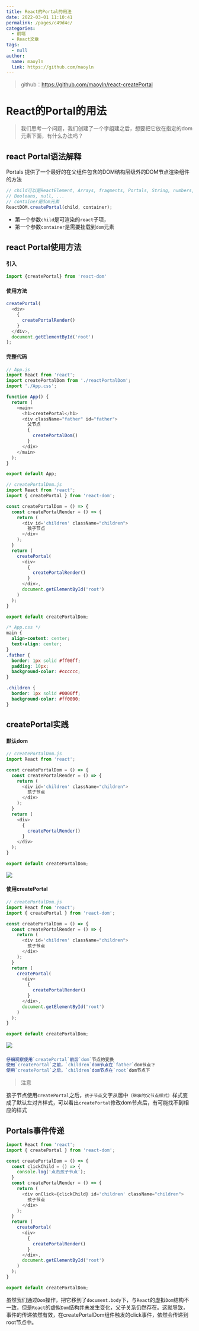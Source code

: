```yaml
---
title: React的Portal的用法
date: 2022-03-01 11:10:41
permalink: /pages/c49d4c/
categories: 
  - 前端
  - React文章
tags: 
  - null
author: 
  name: maoyln
  link: https://github.com/maoyln
---
```


> github：<https://github.com/maoyln/react-createPortal>

# React的Portal的用法

> 我们思考一个问题，我们创建了一个字组建之后，想要把它放在指定的dom元素下面，有什么办法吗？

## react Portal语法解释

Portals 提供了一个最好的在父组件包含的DOM结构层级外的DOM节点渲染组件的方法


```javascript
// child可以是ReactElement, Arrays, fragments, Portals, String, numbers,
// Booleans, null, ...
// container是dom元素
ReactDOM.createPortal(child, container);
```

 - 第一个参数`child`是可渲染的`react`子项，
 - 第一个参数`container`是需要挂载到`dom`元素

## react Portal使用方法

#### 引入

```javascript
import {createPortal} from 'react-dom'
```

#### 使用方法

```javascript
createPortal(
  <div>
    {
      createPortalRender()
    }
  </div>,
  document.getElementById('root')
);
```

#### 完整代码

```javascript
// App.js
import React from 'react';
import createPortalDom from './reactPortalDom';
import './App.css';

function App() {
  return (
    <main>
      <h1>createPortal</h1>
      <div className="father" id="father">
        父节点
        {
          createPortalDom()
        }
      </div>
    </main>
  );
}

export default App;

```

```javascript
// createPortalDom.js
import React from 'react';
import { createPortal } from 'react-dom';

const createPortalDom = () => {
  const createPortalRender = () => {
    return (
      <div id='children' className="children">
        孩子节点
      </div>
    );
  }
  return (
    createPortal(
      <div>
        {
          createPortalRender()
        }
      </div>,
      document.getElementById('root')
    )
  );
}

export default createPortalDom;
```

```css
/* App.css */
main {
  align-content: center;
  text-align: center;
}
.father {
  border: 1px solid #ff00ff;
  padding: 10px;
  background-color: #cccccc;
}

.children {
  border: 1px solid #0000ff;
  background-color: #ff0000;
}
```


## createPortal实践

#### 默认dom

```javascript
// createPortalDom.js
import React from 'react';

const createPortalDom = () => {
  const createPortalRender = () => {
    return (
      <div id='children' className="children">
        孩子节点
      </div>
    );
  }
  return (
    <div>
      {
        createPortalRender()
      }
    </div>
  );
}

export default createPortalDom;
```

![](https://cdn.jsdelivr.net/gh/maoyln/maoyl-img/blog/2181646109449_.pic_hd.jpg)

#### 使用createPortal

```javascript
// createPortalDom.js
import React from 'react';
import { createPortal } from 'react-dom';

const createPortalDom = () => {
  const createPortalRender = () => {
    return (
      <div id='children' className="children">
        孩子节点
      </div>
    );
  }
  return (
    createPortal(
      <div>
        {
          createPortalRender()
        }
      </div>,
      document.getElementById('root')
    )
  );
}

export default createPortalDom;
```
![](https://cdn.jsdelivr.net/gh/maoyln/maoyl-img/blog/2191646109515_.pic_hd.jpg)


##### 

```javascript
仔细观察使用`createPortal`前后`dom`节点的变换
使用`createPortal`之前，`children`dom节点在`father`dom节点下
使用`createPortal`之后，`children`dom节点在`root`dom节点下
```

> 注意

孩子节点使用`createPortal`之后，`孩子节点`文字从居中`（继承的父节点样式）`样式变成了默认左对齐样式，可以看出`createPortal`修改dom节点后，有可能找不到相应的样式


## Portals事件传递

```javascript
import React from 'react';
import { createPortal } from 'react-dom';

const createPortalDom = () => {
  const clickChild = () => {
    console.log('点击孩子节点');
  }
  const createPortalRender = () => {
    return (
      <div onClick={clickChild} id='children' className="children">
        孩子节点
      </div>
    );
  }
  return (
    createPortal(
      <div>
        {
          createPortalRender()
        }
      </div>,
      document.getElementById('root')
    )
  );
}

export default createPortalDom;
```

虽然我们通过`Dom`操作，把它移到了`document.body`下，与`React`的虚拟`Dom`结构不一致，但是`React`的虚拟`Dom`结构并未发生变化，父子关系仍然存在。这就导致，事件的传递依然有效，在createPortalDom组件触发的click事件，依然会传递到root节点中。